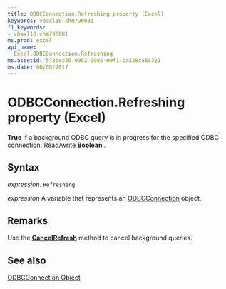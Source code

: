 ```yaml
---
title: ODBCConnection.Refreshing property (Excel)
keywords: vbaxl10.chm796081
f1_keywords:
- vbaxl10.chm796081
ms.prod: excel
api_name:
- Excel.ODBCConnection.Refreshing
ms.assetid: 572bec20-9952-9985-09f1-ba328c56c321
ms.date: 06/08/2017
---
```



# ODBCConnection.Refreshing property (Excel)

 **True** if a background ODBC query is in progress for the specified ODBC connection. Read/write **Boolean** .


## Syntax

 _expression_. `Refreshing`

 _expression_ A variable that represents an [ODBCConnection](Excel.ODBCConnection.md) object.


## Remarks

Use the  **[CancelRefresh](Excel.ODBCConnection.CancelRefresh.md)** method to cancel background queries.


## See also


[ODBCConnection Object](Excel.ODBCConnection.md)

